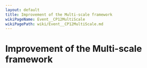 ```yaml
---
layout: default
title: Improvement of the Multi-scale framework
wikiPageName: Event__CP12MultiScale
wikiPagePath: wiki/Event__CP12MultiScale.md
---
```


# Improvement of the Multi-scale framework
